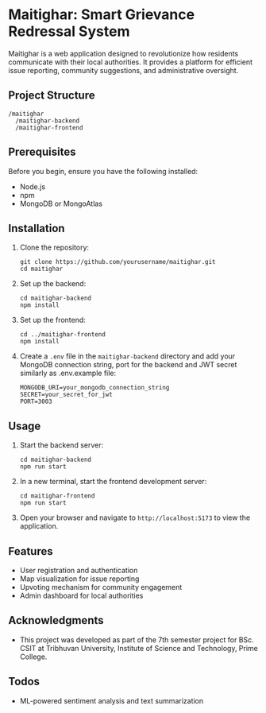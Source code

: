 # Maitighar: Smart Grievance Redressal System

Maitighar is a web application designed to revolutionize how residents communicate with their local authorities. It provides a platform for efficient issue reporting, community suggestions, and administrative oversight.

## Project Structure

```
/maitighar
  /maitighar-backend
  /maitighar-frontend
```

## Prerequisites

Before you begin, ensure you have the following installed:

- Node.js
- npm
- MongoDB or MongoAtlas

## Installation

1. Clone the repository:

   ```
   git clone https://github.com/yourusername/maitighar.git
   cd maitighar
   ```

2. Set up the backend:

   ```
   cd maitighar-backend
   npm install
   ```

3. Set up the frontend:

   ```
   cd ../maitighar-frontend
   npm install
   ```

4. Create a `.env` file in the `maitighar-backend` directory and add your MongoDB connection string, port for the backend and JWT secret similarly as .env.example file:

   ```
   MONGODB_URI=your_mongodb_connection_string
   SECRET=your_secret_for_jwt
   PORT=3003
   ```

## Usage

1. Start the backend server:

   ```
   cd maitighar-backend
   npm run start
   ```

2. In a new terminal, start the frontend development server:

   ```
   cd maitighar-frontend
   npm run start
   ```

3. Open your browser and navigate to `http://localhost:5173` to view the application.

## Features

- User registration and authentication
- Map visualization for issue reporting
- Upvoting mechanism for community engagement
- Admin dashboard for local authorities

<!--## Contributing-->
<!---->
<!--We welcome contributions to Maitighar! Please read our contributing guidelines before submitting pull requests.-->
<!---->
<!--## License-->
<!---->
<!--This project is licensed under the MIT License - see the LICENSE file for details.-->

## Acknowledgments

- This project was developed as part of the 7th semester project for BSc. CSIT at Tribhuvan University, Institute of Science and Technology, Prime College.

## Todos

- ML-powered sentiment analysis and text summarization